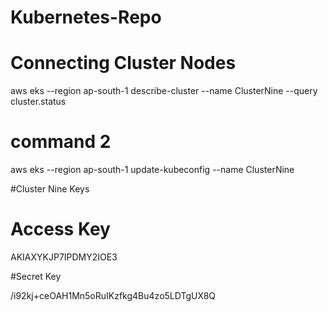 # Kubernetes-Repo

# Connecting Cluster Nodes

aws eks --region ap-south-1 describe-cluster --name ClusterNine --query cluster.status

# command 2
aws eks --region ap-south-1 update-kubeconfig --name ClusterNine

#Cluster Nine Keys

# Access Key
AKIAXYKJP7IPDMY2IOE3

#Secret Key

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


